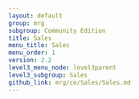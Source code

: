 ```yaml
---
layout: default
group: mrg
subgroup: Community Edition
title: Sales
menu_title: Sales
menu_order: 1
version: 2.2
level3_menu_node: level3parent
level3_subgroup: Sales
github_link: mrg/ce/Sales/Sales.md
---
```

